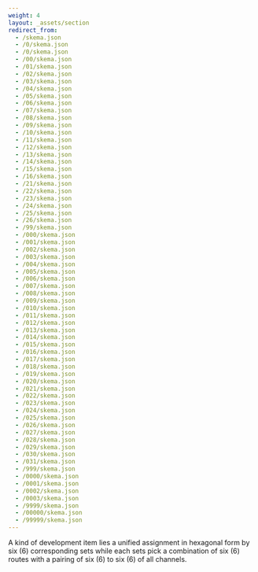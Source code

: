 ```yaml
---
weight: 4
layout: _assets/section
redirect_from:
  - /skema.json
  - /0/skema.json
  - /0/skema.json
  - /00/skema.json
  - /01/skema.json
  - /02/skema.json
  - /03/skema.json
  - /04/skema.json
  - /05/skema.json
  - /06/skema.json
  - /07/skema.json
  - /08/skema.json
  - /09/skema.json
  - /10/skema.json
  - /11/skema.json
  - /12/skema.json
  - /13/skema.json
  - /14/skema.json
  - /15/skema.json
  - /16/skema.json
  - /21/skema.json
  - /22/skema.json
  - /23/skema.json
  - /24/skema.json
  - /25/skema.json
  - /26/skema.json
  - /99/skema.json
  - /000/skema.json
  - /001/skema.json
  - /002/skema.json
  - /003/skema.json
  - /004/skema.json
  - /005/skema.json
  - /006/skema.json
  - /007/skema.json
  - /008/skema.json
  - /009/skema.json
  - /010/skema.json
  - /011/skema.json
  - /012/skema.json
  - /013/skema.json
  - /014/skema.json
  - /015/skema.json
  - /016/skema.json
  - /017/skema.json
  - /018/skema.json
  - /019/skema.json
  - /020/skema.json
  - /021/skema.json
  - /022/skema.json
  - /023/skema.json
  - /024/skema.json
  - /025/skema.json
  - /026/skema.json
  - /027/skema.json
  - /028/skema.json
  - /029/skema.json
  - /030/skema.json
  - /031/skema.json
  - /999/skema.json
  - /0000/skema.json
  - /0001/skema.json
  - /0002/skema.json
  - /0003/skema.json
  - /9999/skema.json
  - /00000/skema.json
  - /99999/skema.json
---
```

A kind of development item lies a unified assignment in hexagonal form by six (6) corresponding sets while each sets pick a combination of six (6) routes with a pairing of six (6) to six (6) of all channels.